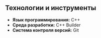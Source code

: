 ## Технологии и инструменты 

*   **Язык программирования:** C++
*   **Среда разработки:** C++ Builder
*   **Система контроля версий:** Git
